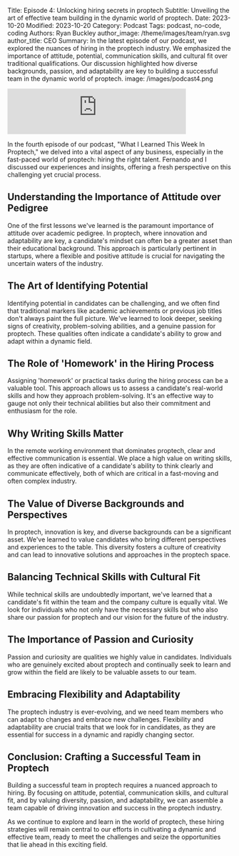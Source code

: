 Title: Episode 4: Unlocking hiring secrets in proptech
Subtitle: Unveiling the art of effective team building in the dynamic world of proptech.
Date: 2023-10-20
Modified: 2023-10-20
Category: Podcast
Tags: podcast, no-code, coding
Authors: Ryan Buckley
author_image: /theme/images/team/ryan.svg
author_title: CEO
Summary: In the latest episode of our podcast, we explored the nuances of hiring in the proptech industry. We emphasized the importance of attitude, potential, communication skills, and cultural fit over traditional qualifications. Our discussion highlighted how diverse backgrounds, passion, and adaptability are key to building a successful team in the dynamic world of proptech.
image: /images/podcast4.png


<iframe src="https://podcasters.spotify.com/pod/show/thisweekinproptech/embed/episodes/Is-it-possible-to-hire-well-reliably-e2b26me/a-aaha9b0" height="102px" width="400px" frameborder="0" scrolling="no"></iframe>

In the fourth episode of our podcast, "What I Learned This Week In Proptech," we delved into a vital aspect of any business, especially in the fast-paced world of proptech: hiring the right talent. Fernando and I discussed our experiences and insights, offering a fresh perspective on this challenging yet crucial process.

## Understanding the Importance of Attitude over Pedigree

One of the first lessons we've learned is the paramount importance of attitude over academic pedigree. In proptech, where innovation and adaptability are key, a candidate's mindset can often be a greater asset than their educational background. This approach is particularly pertinent in startups, where a flexible and positive attitude is crucial for navigating the uncertain waters of the industry.

## The Art of Identifying Potential

Identifying potential in candidates can be challenging, and we often find that traditional markers like academic achievements or previous job titles don't always paint the full picture. We've learned to look deeper, seeking signs of creativity, problem-solving abilities, and a genuine passion for proptech. These qualities often indicate a candidate's ability to grow and adapt within a dynamic field.

## The Role of 'Homework' in the Hiring Process

Assigning 'homework' or practical tasks during the hiring process can be a valuable tool. This approach allows us to assess a candidate's real-world skills and how they approach problem-solving. It's an effective way to gauge not only their technical abilities but also their commitment and enthusiasm for the role.

## Why Writing Skills Matter

In the remote working environment that dominates proptech, clear and effective communication is essential. We place a high value on writing skills, as they are often indicative of a candidate's ability to think clearly and communicate effectively, both of which are critical in a fast-moving and often complex industry.

## The Value of Diverse Backgrounds and Perspectives

In proptech, innovation is key, and diverse backgrounds can be a significant asset. We've learned to value candidates who bring different perspectives and experiences to the table. This diversity fosters a culture of creativity and can lead to innovative solutions and approaches in the proptech space.

## Balancing Technical Skills with Cultural Fit

While technical skills are undoubtedly important, we've learned that a candidate's fit within the team and the company culture is equally vital. We look for individuals who not only have the necessary skills but who also share our passion for proptech and our vision for the future of the industry.

## The Importance of Passion and Curiosity

Passion and curiosity are qualities we highly value in candidates. Individuals who are genuinely excited about proptech and continually seek to learn and grow within the field are likely to be valuable assets to our team.

## Embracing Flexibility and Adaptability

The proptech industry is ever-evolving, and we need team members who can adapt to changes and embrace new challenges. Flexibility and adaptability are crucial traits that we look for in candidates, as they are essential for success in a dynamic and rapidly changing sector.

## Conclusion: Crafting a Successful Team in Proptech

Building a successful team in proptech requires a nuanced approach to hiring. By focusing on attitude, potential, communication skills, and cultural fit, and by valuing diversity, passion, and adaptability, we can assemble a team capable of driving innovation and success in the proptech industry.

As we continue to explore and learn in the world of proptech, these hiring strategies will remain central to our efforts in cultivating a dynamic and effective team, ready to meet the challenges and seize the opportunities that lie ahead in this exciting field.